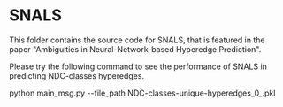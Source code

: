 # SNALS

This folder contains the source code for SNALS, that is featured in the paper  "Ambiguities in Neural-Network-based Hyperedge Prediction".

Please try the following command to see the performance of SNALS in predicting NDC-classes hyperedges.

python main_msg.py --file_path NDC-classes-unique-hyperedges_0_.pkl
